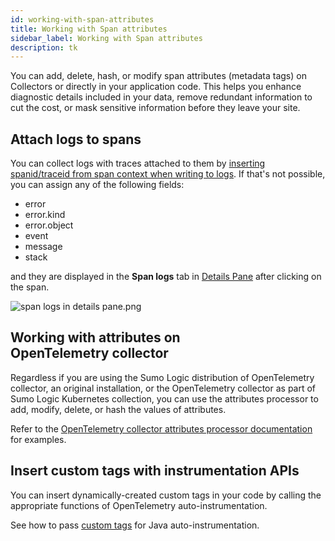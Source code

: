 ```yaml
---
id: working-with-span-attributes
title: Working with Span attributes
sidebar_label: Working with Span attributes
description: tk
---
```


You can add, delete, hash, or modify span attributes (metadata tags) on Collectors or directly in your application code. This helps you enhance diagnostic details included in your data, remove redundant information to cut the cost, or mask sensitive information before they leave your site.

## Attach logs to spans

You can collect logs with traces attached to them by [inserting spanid/traceid from span context when writing to logs](../get-started-transaction-tracing/instrument-application-opentelemetry/java-opentelemetry-auto-instrumentation/traceid-spanid-injection-into-logs-configuration.md). If that's not possible, you can assign any of the following fields:

 * error
 * error.kind
 * error.object
 * event
 * message
 * stack

and they are displayed in the **Span logs** tab in [Details Pane](../working-with-tracing-data/view-and-investigate-traces.md) after clicking on the span.

![span logs in details pane.png](/img/traces/span-logs-in-details-pane.png)

## Working with attributes on OpenTelemetry collector

Regardless if you are using the Sumo Logic distribution of OpenTelemetry collector, an original installation, or the OpenTelemetry collector as part of Sumo Logic Kubernetes collection, you can use the attributes processor to add, modify, delete, or hash the values of attributes.

Refer to the [OpenTelemetry collector attributes processor documentation](https://github.com/open-telemetry/opentelemetry-collector-contrib/tree/main/processor/attributesprocessor) for examples.

## Insert custom tags with instrumentation APIs

You can insert dynamically-created custom tags in your code by calling the appropriate functions of OpenTelemetry auto-instrumentation.

See how to pass [custom tags](../get-started-transaction-tracing/instrument-application-opentelemetry/java-opentelemetry-auto-instrumentation/custom-tags-configuration.md) for Java auto-instrumentation.
